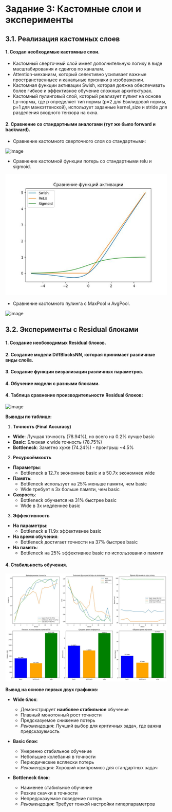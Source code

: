 # Задание 3: Кастомные слои и эксперименты
## 3.1. Реализация кастомных слоев

#### 1. Создал необходимые кастомные слои.
* Кастомный сверточный слой имеет дополнительную логику в виде масштабирования и сдвигов по каналам.
* Attention-механизм, который селективно усиливает важные пространственныее и канальные признаки в изображении.
* Кастомная функции активации Swish, которая должна обеспечивать более гибкое и эффективное обучение сложных архитектурах.
* Кастомный пулинговый слой, который реализует пулинг на основе Lp-нормы, где p определяет тип нормы (p=2 для Евклидовой нормы, p=1 для манхэттенской), использует заданные kernel_size и stride для разделения входного тензора на окна.

#### 2. Сравнение со стандартными аналогами (тут же было forward и backward).

- Сравнение кастомного сверточного слоя со стандартными:

![image](https://github.com/user-attachments/assets/07f64b6a-9003-471e-aed9-2dbff33230b2)

- Сравнение кастомной функции потерь со стандартными relu и sigmoid.

![image](https://github.com/ryabov3/Fundamentals_of_DL_AI/blob/main/%D0%94%D0%BE%D0%BC%D0%B0%D1%88%D0%BD%D1%8F%D1%8F%20%D1%80%D0%B0%D0%B1%D0%BE%D1%82%D0%B0%204/plots/swish_task_3_1.jpg)

- Сравнение кастомного пулинга с MaxPool и AvgPool.

![image](https://github.com/user-attachments/assets/21e19c17-d8b4-4635-8623-3b8fb2a6f463)

## 3.2. Эксперименты с Residual блоками

#### 1. Создание необоходимых Residual блоков.
#### 2. Создание модели DiffBlocksNN, которая принимает различные виды слоёв.
#### 3. Создание функции визуализации различных параметров.
#### 4. Обучение модели с разными блоками.
#### 4. Таблица сравнение производительности Residual блоков:

![image](https://github.com/user-attachments/assets/2c10c4ec-3252-4d51-ad21-7018812220af)

**Выводы по таблице:**
1. **Точность (Final Accuracy)**
- **Wide**: Лучшая точность (78.94%), но всего на 0.2% лучше basic
- **Basic**: Близкая к wide точность (78.75%)
- **Bottleneck**: Заметно хуже (74.24%) - проигрыш ~4.5%

2. **Ресурсоёмкость**
- **Параметры**:
  - Bottleneck в 12.7x экономнее basic и в 50.7x экономнее wide
- **Память**:
  - Bottleneck использует на 25% меньше памяти, чем basic
  - Wide требует в 3x больше памяти, чем basic
- **Скорость**:
  - Bottleneck обучается на 31% быстрее basic
  - Wide в 3x медленнее basic

3. **Эффективность**
- **На параметры**:
  - Bottleneck в 11.9x эффективнее basic
- **На время обучения**:
  - Bottleneck достигает точности на 37% быстрее basic
- **На память**:
  - Bottleneck на 25% эффективнее basic по использованию памяти

#### 4. Стабильность обучения.

![Image apt](https://github.com/ryabov3/Fundamentals_of_DL_AI/blob/main/%D0%94%D0%BE%D0%BC%D0%B0%D1%88%D0%BD%D1%8F%D1%8F%20%D1%80%D0%B0%D0%B1%D0%BE%D1%82%D0%B0%204/plots/blocks_performance_comparison_task_3_2.jpg)

**Вывод на основе первых двух графиков:**
* **Wide блок**:
   - Демонстрирует **наиболее стабильное** обучение
   - Плавный монотонный рост точности
   - Предсказуемое снижение потерь
   - *Рекомендация*: Лучший выбор для критичных задач, где важна предсказуемость

* **Basic блок**:
   - Умеренно стабильное обучение
   - Небольшие колебания в точности
   - Периодические всплески потерь
   - *Рекомендация*: Хороший компромисс для стандартных задач

* **Bottleneck блок**:
   - Наименее стабильное обучение
   - Резкие скачки в точности
   - Непредсказуемое поведение потерь
   - *Рекомендация*: Требует тонкой настройки гиперпараметров









